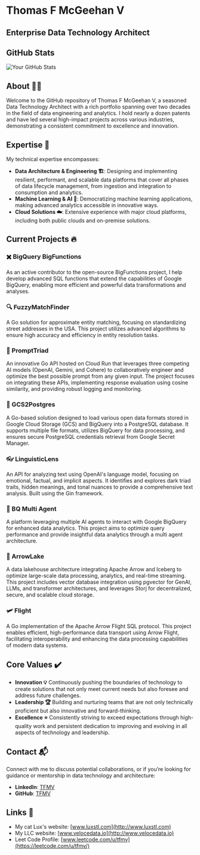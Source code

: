 # Thomas F McGeehan V

## Enterprise Data Technology Architect

## GitHub Stats
![Your GitHub Stats](https://github-readme-stats.vercel.app/api?username=TFMV&show_icons=true)

## About 🧑‍💻

Welcome to the GitHub repository of Thomas F McGeehan V, a seasoned Data Technology Architect with a rich portfolio spanning over two decades in the field of data engineering and analytics. I hold nearly a dozen patents and have led several high-impact projects across various industries, demonstrating a consistent commitment to excellence and innovation.

## Expertise 🌟

My technical expertise encompasses:

- **Data Architecture & Engineering  🏗️**: Designing and implementing resilient, performant, and scalable data platforms that cover all phases of data lifecycle management, from ingestion and integration to consumption and analytics.
- **Machine Learning & AI 🤖**: Democratizing machine learning applications, making advanced analytics accessible in innovative ways.
- **Cloud Solutions ☁️**: Extensive experience with major cloud platforms, including both public clouds and on-premise solutions.

## Current Projects 🔥

### :heavy_multiplication_x: BigQuery BigFunctions

As an active contributor to the open-source BigFunctions project, I help develop advanced SQL functions that extend the capabilities of Google BigQuery, enabling more efficient and powerful data transformations and analyses.

### 🔍 FuzzyMatchFinder

A Go solution for approximate entity matching, focusing on standardizing street addresses in the USA. This project utilizes advanced algorithms to ensure high accuracy and efficiency in entity resolution tasks.

### 🧠 PromptTriad

An innovative Go API hosted on Cloud Run that leverages three competing AI models (OpenAI, Gemini, and Cohere) to collaboratively engineer and optimize the best possible prompt from any given input. The project focuses on integrating these APIs, implementing response evaluation using cosine similarity, and providing robust logging and monitoring.

### :elephant: GCS2Postgres

A Go-based solution designed to load various open data formats stored in Google Cloud Storage (GCS) and BigQuery into a PostgreSQL database. It supports multiple file formats, utilizes BigQuery for data processing, and ensures secure PostgreSQL credentials retrieval from Google Secret Manager.

### :eyeglasses: LinguisticLens

An API for analyzing text using OpenAI's language model, focusing on emotional, factual, and implicit aspects. It identifies and explores dark triad traits, hidden meanings, and tonal nuances to provide a comprehensive text analysis. Built using the Gin framework.

### 🤖 BQ Multi Agent

A platform leveraging multiple AI agents to interact with Google BigQuery for enhanced data analytics. This project aims to optimize query performance and provide insightful data analytics through a multi agent architecture.

### :bow_and_arrow: ArrowLake

A data lakehouse architecture integrating Apache Arrow and Iceberg to optimize large-scale data processing, analytics, and real-time streaming. This project includes vector database integration using pgvector for GenAI, LLMs, and transformer architectures, and leverages Storj for decentralized, secure, and scalable cloud storage.

### :small_airplane: Flight

A Go implementation of the Apache Arrow Flight SQL protocol. This project enables efficient, high-performance data transport using Arrow Flight, facilitating interoperability and enhancing the data processing capabilities of modern data systems.

## Core Values :heavy_check_mark:

- **Innovation :bulb:** Continuously pushing the boundaries of technology to create solutions that not only meet current needs but also foresee and address future challenges.
- **Leadership 🏆** Building and nurturing teams that are not only technically proficient but also innovative and forward-thinking.
- **Excellence :star:** Consistently striving to exceed expectations through high-quality work and persistent dedication to improving and evolving in all aspects of technology and leadership.

## Contact 📬

Connect with me to discuss potential collaborations, or if you’re looking for guidance or mentorship in data technology and architecture:

- **LinkedIn**: [TFMV](https://www.linkedin.com/in/tfmv)
- **GitHub**: [TFMV](https://www.github.com/tfmv)

## Links :link:

- My cat Lux's website: [www.luxstl.com](http://www.luxstl.com)
- My LLC website: [www.velocedata.io](http://www.velocedata.io)
- Leet Code Profile: [www.leetcode.com/u/tfmv](https://leetcode.com/u/tfmv/)
